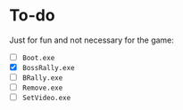 # To-do

Just for fun and not necessary for the game:

- [ ] `Boot.exe`
- [x] `BossRally.exe`
- [ ] `BRally.exe`
- [ ] `Remove.exe`
- [ ] `SetVideo.exe`
